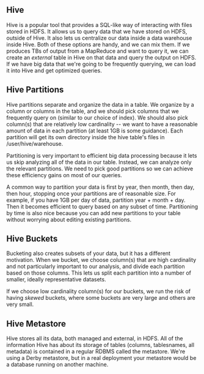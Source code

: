 ## Hive

Hive is a popular tool that provides a SQL-like way of interacting with files stored in HDFS.  It allows us to query data that we have stored on HDFS, outside of Hive. It also lets us centralize our data inside a data warehouse inside Hive.  Both of these options are handy, and we can mix them.  If we produces TBs of output from a MapReduce and want to query it, we can create an *external* table in Hive on that data and query the output on HDFS.  If we have big data that we're going to be frequently querying, we can load it into Hive and get optimized queries.

## Hive Partitions

Hive partitions separate and organize the data in a table.  We organize by a column or columns in the table, and we should pick columns that we frequently query on (similar to our choice of index).  We should also pick column(s) that are relatively low cardinality -- we want to have a reasonable amount of data in each partition (at least 1GB is some guidance).  Each partition will get its own directory inside the hive table's files in /user/hive/warehouse.

Partitioning is very important to efficient big data processing because it lets us skip analyzing all of the data in our table.  Instead, we can analyze only the relevant partitions.  We need to pick good partitions so we can achieve these efficiency gains on most of our queries.

A common way to partition your data is first by year, then month, then day, then hour, stopping once your partitions are of reasonable size.  For example, if you have 1GB per day of data, partition year + month + day.  Then it becomes efficient to query based on any subset of time.
Partitioning by time is also nice because you can add new partitions to your table without worrying about editing existing partitions.

## Hive Buckets

Bucketing also creates subsets of your data, but it has a different motivation.  When we bucket, we choose column(s) that are high cardinality and not particularly important to our analysis, and divide each partition based on those columns.  This lets us split each partition into a number of smaller, ideally representative datasets.

If we choose low cardinality column(s) for our buckets, we run the risk of having *skewed* buckets, where some buckets are very large and others are very small.

## Hive Metastore

Hive stores all its data, both managed and external, in HDFS.  All of the information Hive has about its storage of tables (columns, tablesnames, all metadata) is contained in a regular RDBMS called the metastore.  We're using a Derby metastore, but in a real deployment your metastore would be a database running on another machine.


